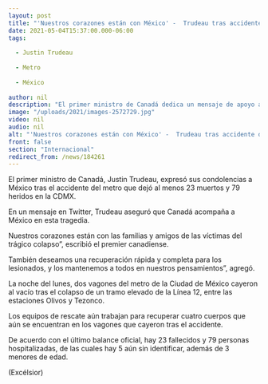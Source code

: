 ```yaml
---
layout: post
title: "'Nuestros corazones están con México' -  Trudeau tras accidente del Metro"
date: 2021-05-04T15:37:00.000-06:00
tags:
  
  - Justin Trudeau
  
  - Metro
  
  - México
  
author: nil
description: "El primer ministro de Canadá dedica un mensaje de apoyo a México tras el accidente del metro que dejó al menos 23 muertos y 79 heridos en la CDMX"
image: "/uploads/2021/images-2572729.jpg"
video: nil
audio: nil
alt: "'Nuestros corazones están con México' -  Trudeau tras accidente del Metro"
front: false
section: "Internacional"
redirect_from: /news/184261
---
```


El primer ministro de Canadá, Justin Trudeau, expresó sus condolencias a México tras el accidente del metro que dejó al menos 23 muertos y 79 heridos en la CDMX.

En un mensaje en Twitter, Trudeau aseguró que Canadá acompaña a México en esta tragedia.

Nuestros corazones están con las familias y amigos de las víctimas del trágico colapso”, escribió el premier canadiense.

También deseamos una recuperación rápida y completa para los lesionados, y los mantenemos a todos en nuestros pensamientos”, agregó.

La noche del lunes, dos vagones del metro de la Ciudad de México cayeron al vacío tras el colapso de un tramo elevado de la Línea 12, entre las estaciones Olivos y Tezonco.

Los equipos de rescate aún trabajan para recuperar cuatro cuerpos que aún se encuentran en los vagones que cayeron tras el accidente.

De acuerdo con el último balance oficial, hay 23 fallecidos y 79 personas hospitalizadas, de las cuales hay 5 aún sin identificar, además de 3 menores de edad.

(Excélsior)